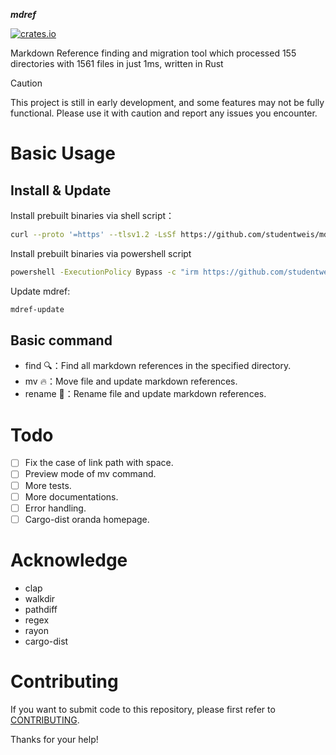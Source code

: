 **_mdref_**

[![crates.io](https://img.shields.io/crates/v/mdref.svg)](https://crates.io/crates/mdref)

Markdown Reference finding and migration tool which processed 155 directories with 1561 files in just 1ms, written in Rust

> [!CAUTION]
> This project is still in early development, and some features may not be fully functional. Please use it with caution and report any issues you encounter.

# Basic Usage

## Install & Update

Install prebuilt binaries via shell script：

```sh
curl --proto '=https' --tlsv1.2 -LsSf https://github.com/studentweis/mdref/releases/download/0.3.2/mdref-installer.sh | sh
```

Install prebuilt binaries via powershell script

```sh
powershell -ExecutionPolicy Bypass -c "irm https://github.com/studentweis/mdref/releases/download/0.3.2/mdref-installer.ps1 | iex"
```

Update mdref:

```sh
mdref-update
```

## Basic command

- find 🔍：Find all markdown references in the specified directory.
- mv 🔥：Move file and update markdown references.
- rename 🔄：Rename file and update markdown references.

# Todo

- [ ] Fix the case of link path with space.
- [ ] Preview mode of mv command.
- [ ] More tests.
- [ ] More documentations.
- [ ] Error handling.
- [ ] Cargo-dist oranda homepage.

# Acknowledge

- clap
- walkdir
- pathdiff
- regex
- rayon
- cargo-dist

# Contributing

If you want to submit code to this repository, please first refer to [CONTRIBUTING](./CONTRIBUTING).

Thanks for your help!
